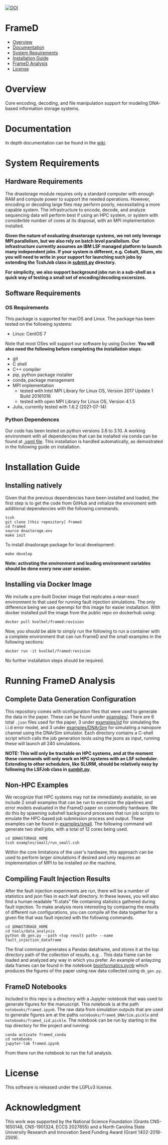 [![DOI](https://zenodo.org/badge/611912849.svg)](https://zenodo.org/badge/latestdoi/611912849)

# FrameD

- [Overview](#overview)
- [Documentation](#documentation)
- [System Requirements](#system-requirements)
- [Installation Guide](#installation-guide)
- [FrameD Analysis](#running-framed-analysis)
- [License](#license)

# Overview

Core encoding, decoding, and file manipulation support for modeling DNA-based information storage systems.

# Documentation

In depth documentation can be found in the [wiki](https://github.com/dna-storage/framed/wiki).

# System Requirements

## Hardware Requirements

The dnastorage module requires only a standard computer with enough RAM and compute power to support the needed operations. However, encoding or decoding large files may perform poorly, necessitating a more capable system. The infrastructure to encode, decode, and analyze sequencing data will perform best if using an HPC system, or system with considerble number of cores at its disposal, with an MPI implementation installed.

**Given the nature of evaluating dnastorage systems, we not only leverage MPI parallelism, but we also rely on batch level parallelism. Our infrastructure currently assumes an IBM LSF managed platform to launch many independent jobs. If your system is different, e.g. Cobalt, Slurm, etc you will need to write in your support for launching such jobs by extending the TcshJob class in [submit.py](tools/lsf/submit.py) directory.**

**For simplicity, we also support background jobs run in a sub-shell as a quick way of testing a small set of encoding/decoding excersizes.**

## Software Requirements
### OS Requirements
This package is supported for macOS and Linux. The package has been tested on the following systems:

+ Linux: CentOS 7

Note that most OSes will support our software by using Docker. **You will also need the following before completing the installation steps**:
- git 
- C shell
- C++ compiler
- pip, python package installer
- conda, package management
- MPI implementation
	- tested with Intel MPI Library for Linux OS, Version 2017 Update 1 Build 20161016
 	- tested with open MPI Library for Linux OS, Version 4.1.5
- Julia, currently tested with 1.6.2 (2021-07-14)


### Python Dependences

Our code has been tested on python versions 3.6 to 3.10. A working environment with all dependencies that can be installed via conda can be found at [.yaml file](dnastorage.yml). This installation is handled automatically, as demostrated in the following guide on installation.

# Installation Guide

## Installing natively 

Given that the previous dependencies have been installed and loaded, the first step is to get the code from GitHub and initialize the enviroment with additional dependencies with the following commands.
   
    tcsh 
    git clone [this repository] framed
    cd framed
    source dnastorage.env
    make init

To install dnastorage package for local development:
    
    make develop

**Note: activating the environment and loading environment variables should be done every new user session.**


## Installing via Docker Image

We include a pre-built Docker image that replicates a near-exact environment to that used for running fault injection simulations. The only difference being we use openmpi for this image for easier installation. With docker installed pull the image from the public repo on dockerhub using:

    docker pull kvolkel/framed:revision

Now, you should be able to simply run the following to run a container with a complete environment that can run FrameD and the small examples in the following sections:

	docker run -it kvolkel/framed:revision

No further installation steps should be required.

# Running FrameD Analysis 

## Complete Data Generation Configuration

This repository comes with ocnfiguration files that were used to generate the data in the paper. These can be found under [examples/](examples). There are 6 total `.json` files used for the paper, 3 under [examples/iid](examples/iid) for simulating the i.i.d error model, and 3 under [examples/DNArSim](examples/DNArSim) for simulating a nanopore channel using the DNArSim simulator. Each directory contains a C-shell script which calls the job generation tools using the jsons as input, running these will launch all 240 simulations. 

**NOTE: This will only be tractable on HPC systems, and at the moment these commands will only work on HPC systems with an LSF scheduler. Extending to other schedulers, like SLURM, should be relatively easy by following the LSFJob class in [sumbit.py](tools/lsf/lsf_utils/submit.py).**

## Non-HPC Examples

We recognize that HPC systems may not be immediately available, so we include 2 small examples that can be run to excersize the pipelines and error models evaluated in the FrameD paper on commodity hardware. We do this by spawning subshell background processes that run job scripts to emulate the HPC-based job submission process and output. These examples can be found in [examples/small](examples/small). The following command will generate two shell jobs, with a total of 12 cores being used.

    cd $DNASTORAGE_HOME
    tcsh examples/small/run_small.csh

Within the core limitations of the user's hardware, this approach can be used to perform larger simulations if desired and only requires an implementation of MPI to be installed on the machine.

## Compiling Fault Injection Results

After the fault injection experiments are run, there will be a number of statistics and json files in each leaf directory. In these leaves, you will also find a human readable "fi.stats" file containing statistics gathered during fault injection. To make analysis more interesting by comparing the results of different run configurations, you can compile all the data together for a given file that was fault injected with the following commands.

    cd $DNASTORAGE_HOME
    cd tools/data_analysis
    python db_gen.py --path <top result path> --name fault_injection_dataframe
 
The final command generates a Pandas dataframe, and stores it at the top directory path of the collection of results, e.g. <top result path>. This data frame can be loaded and analyzed any way in which you prefer. An example of anlayzing data frames can be found in the notebook [bioinformatics.pynb](notebooks/bioinformatics.pynb) which produces the figures of the paper using raw data collected using `db_gen.py`.

## FrameD Notebooks

Included in this repo is a directory with a Jupyter notebook that was used to generate figures for the manuscript. This notebook is at the path `notebooks/framed.ipynb`. The raw data from simulation outputs that are used to generate figures are at the paths `notebooks/framed_DNArSim.pickle` and `notebooks/framed_iid.pickle`. The notebook can be run by starting in the top directory for the project and running:

	conda activate framed_conda
	cd notebooks
	jupyter-lab framed.ipynb
	
From there run the notebook to run the full analysis.


# License

This software is released under the LGPLv3 license.

# Acknowledgment

This work was supported by the National Science Foundation (Grants CNS-1650148, CNS-1901324, ECCS 2027655) and a North Carolina State University Research and Innovation Seed Funding Award (Grant 1402-2018-2509).




